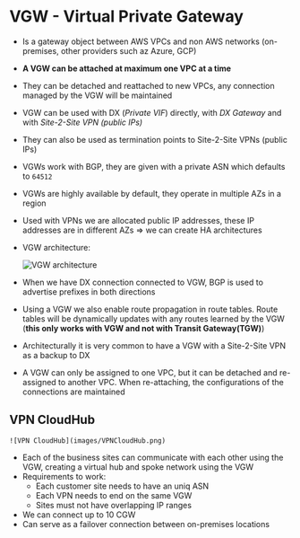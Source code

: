# VGW - Virtual Private Gateway

- Is a gateway object between AWS VPCs and non AWS networks (on-premises, other providers such az Azure, GCP)
- **A VGW can be attached at maximum one VPC at a time**
- They can be detached and reattached to new VPCs, any connection managed by the VGW will be maintained
- VGW can be used with DX (*Private VIF*) directly, with *DX Gateway* and with *Site-2-Site VPN (public IPs)*
- They can also be used as termination points to Site-2-Site VPNs (public IPs)
- VGWs work with BGP, they are given with a private ASN which defaults to `64512`
- VGWs are highly available by default, they operate in multiple AZs in a region
- Used with VPNs we are allocated public IP addresses, these IP addresses are in different AZs => we can create HA architectures
- VGW architecture:

    ![VGW architecture](images/VGWDeepDive.png)

- When we have DX connection connected to VGW, BGP is used to advertise prefixes in both directions
- Using a VGW we also enable route propagation in route tables. Route tables will be dynamically updates with any routes learned by the VGW (**this only works with VGW and not with Transit Gateway(TGW)**)
- Architecturally it is very common to have a VGW with a Site-2-Site VPN as a backup to DX
- A VGW can only be assigned to one VPC, but it can be detached and re-assigned to another VPC. When re-attaching, the configurations of the connections are maintained

## VPN CloudHub

    ![VPN CloudHub](images/VPNCloudHub.png)

- Each of the business sites can communicate with each other using the VGW, creating a virtual hub and spoke network using the VGW
- Requirements to work:
    - Each customer site needs to have an uniq ASN
    - Each VPN needs to end on the same VGW
    - Sites must not have overlapping IP ranges
- We can connect up to 10 CGW
- Can serve as a failover connection between on-premises locations